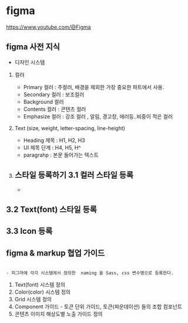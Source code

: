# figma
https://www.youtube.com/@Figma

## figma 사전 지식 

- 디자인 시스템

1. 컬러 
   - Primary 컬러 : 주컬러,  배경을 제외한 가장 중요한 파트에서 사용. 
   - Secondary 컬러 : 보조컬러
   - Background 컬러 
   - Contents 컬러 : 콘텐츠 컬러
   - Emphasize 컬러 : 강조 컬러 , 알림, 경고창, 에러등..비중이 적은 컬러 


2. Text (size, weight, letter-spacing, line-height)
   - Heading 제목 : H1, H2, H3
   - UI 제목 단계 :  H4, H5, H^
   - paragrahp : 본문 들어가는 텍스트
  
3. 스타일 등록하기
3.1 컬러 스타일 등록
   -
   -
   
3.2 Text(font) 스타일 등록
   -
3.3 Icon 등록
   -




## figma & markup  협업 가이드 
```

- 피그마에 각각 시스템에서 정의한  naming 을 Sass, css 변수명으로 등록한다. 

```

1. Text(font) 시스템 정의
2. Color(color) 시스템 정의
3. Grid 시스템 정의
4. Component 가이드 - 토큰 단위 가이드, 토큰(파운데이션) 들의 조합 컴포넌트
5. 콘텐츠 이미지 해상도별 노출 가이드 정의


    
   

